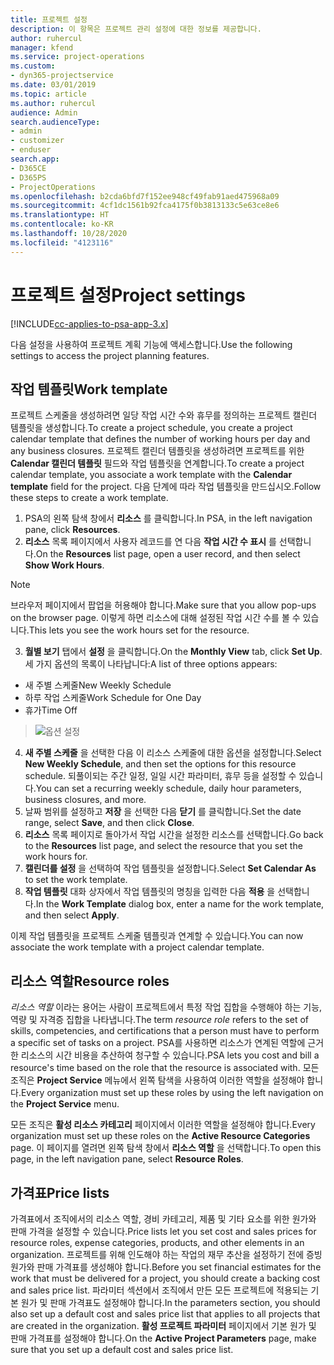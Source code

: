 ```yaml
---
title: 프로젝트 설정
description: 이 항목은 프로젝트 관리 설정에 대한 정보를 제공합니다.
author: ruhercul
manager: kfend
ms.service: project-operations
ms.custom:
- dyn365-projectservice
ms.date: 03/01/2019
ms.topic: article
ms.author: ruhercul
audience: Admin
search.audienceType:
- admin
- customizer
- enduser
search.app:
- D365CE
- D365PS
- ProjectOperations
ms.openlocfilehash: b2cda6bfd7f152ee948cf49fab91aed475968a09
ms.sourcegitcommit: 4cf1dc1561b92fca4175f0b3813133c5e63ce8e6
ms.translationtype: HT
ms.contentlocale: ko-KR
ms.lasthandoff: 10/28/2020
ms.locfileid: "4123116"
---
```

# <a name="project-settings"></a><span data-ttu-id="a5743-103">프로젝트 설정</span><span class="sxs-lookup"><span data-stu-id="a5743-103">Project settings</span></span>

[!INCLUDE[cc-applies-to-psa-app-3.x](../includes/cc-applies-to-psa-app-3x.md)]

<span data-ttu-id="a5743-104">다음 설정을 사용하여 프로젝트 계획 기능에 액세스합니다.</span><span class="sxs-lookup"><span data-stu-id="a5743-104">Use the following settings to access the project planning features.</span></span>

## <a name="work-template"></a><span data-ttu-id="a5743-105">작업 템플릿</span><span class="sxs-lookup"><span data-stu-id="a5743-105">Work template</span></span>

<span data-ttu-id="a5743-106">프로젝트 스케줄을 생성하려면 일당 작업 시간 수와 휴무를 정의하는 프로젝트 캘린더 템플릿을 생성합니다.</span><span class="sxs-lookup"><span data-stu-id="a5743-106">To create a project schedule, you create a project calendar template that defines the number of working hours per day and any business closures.</span></span> <span data-ttu-id="a5743-107">프로젝트 캘린더 템플릿을 생성하려면 프로젝트를 위한 **Calendar 캘린더 템플릿** 필드와 작업 템플릿을 연계합니다.</span><span class="sxs-lookup"><span data-stu-id="a5743-107">To create a project calendar template, you associate a work template with the **Calendar template** field for the project.</span></span> <span data-ttu-id="a5743-108">다음 단계에 따라 작업 템플릿을 만드십시오.</span><span class="sxs-lookup"><span data-stu-id="a5743-108">Follow these steps to create a work template.</span></span>

1. <span data-ttu-id="a5743-109">PSA의 왼쪽 탐색 창에서 **리소스** 를 클릭합니다.</span><span class="sxs-lookup"><span data-stu-id="a5743-109">In PSA, in the left navigation pane, click **Resources**.</span></span> 
2. <span data-ttu-id="a5743-110">**리소스** 목록 페이지에서 사용자 레코드를 연 다음 **작업 시간 수 표시** 를 선택합니다.</span><span class="sxs-lookup"><span data-stu-id="a5743-110">On the **Resources** list page, open a user record, and then select **Show Work Hours**.</span></span>

  > [!NOTE]
  > <span data-ttu-id="a5743-111">브라우저 페이지에서 팝업을 허용해야 합니다.</span><span class="sxs-lookup"><span data-stu-id="a5743-111">Make sure that you allow pop-ups on the browser page.</span></span> <span data-ttu-id="a5743-112">이렇게 하면 리소스에 대해 설정된 작업 시간 수를 볼 수 있습니다.</span><span class="sxs-lookup"><span data-stu-id="a5743-112">This lets you see the work hours set for the resource.</span></span>
  
3. <span data-ttu-id="a5743-113">**월별 보기** 탭에서 **설정** 을 클릭합니다.</span><span class="sxs-lookup"><span data-stu-id="a5743-113">On the **Monthly View** tab, click **Set Up**.</span></span> <span data-ttu-id="a5743-114">세 가지 옵션의 목록이 나타납니다:</span><span class="sxs-lookup"><span data-stu-id="a5743-114">A list of three options appears:</span></span> 

  - <span data-ttu-id="a5743-115">새 주별 스케줄</span><span class="sxs-lookup"><span data-stu-id="a5743-115">New Weekly Schedule</span></span>
  - <span data-ttu-id="a5743-116">하루 작업 스케줄</span><span class="sxs-lookup"><span data-stu-id="a5743-116">Work Schedule for One Day</span></span>
  - <span data-ttu-id="a5743-117">휴가</span><span class="sxs-lookup"><span data-stu-id="a5743-117">Time Off</span></span>

> ![옵션 설정](media/project-13.png)

4. <span data-ttu-id="a5743-119">**새 주별 스케줄** 을 선택한 다음 이 리소스 스케줄에 대한 옵션을 설정합니다.</span><span class="sxs-lookup"><span data-stu-id="a5743-119">Select **New Weekly Schedule**, and then set the options for this resource schedule.</span></span> <span data-ttu-id="a5743-120">되풀이되는 주간 일정, 일일 시간 파라미터, 휴무 등을 설정할 수 있습니다.</span><span class="sxs-lookup"><span data-stu-id="a5743-120">You can set a recurring weekly schedule, daily hour parameters, business closures, and more.</span></span>
5. <span data-ttu-id="a5743-121">날짜 범위를 설정하고 **저장** 을 선택한 다음 **닫기** 를 클릭합니다.</span><span class="sxs-lookup"><span data-stu-id="a5743-121">Set the date range, select **Save**, and then click **Close**.</span></span> 
6. <span data-ttu-id="a5743-122">**리소스** 목록 페이지로 돌아가서 작업 시간을 설정한 리소스를 선택합니다.</span><span class="sxs-lookup"><span data-stu-id="a5743-122">Go back to the **Resources** list page, and select the resource that you set the work hours for.</span></span> 
7. <span data-ttu-id="a5743-123">**캘린더를 설정** 을 선택하여 작업 템플릿을 설정합니다.</span><span class="sxs-lookup"><span data-stu-id="a5743-123">Select **Set Calendar As** to set the work template.</span></span> 
8. <span data-ttu-id="a5743-124">**작업 템플릿** 대화 상자에서 작업 템플릿의 명칭을 입력한 다음 **적용** 을 선택합니다.</span><span class="sxs-lookup"><span data-stu-id="a5743-124">In the **Work Template** dialog box, enter a name for the work template, and then select **Apply**.</span></span> 

<span data-ttu-id="a5743-125">이제 작업 템플릿을 프로젝트 스케줄 템플릿과 연계할 수 있습니다.</span><span class="sxs-lookup"><span data-stu-id="a5743-125">You can now associate the work template with a project calendar template.</span></span>

## <a name="resource-roles"></a><span data-ttu-id="a5743-126">리소스 역할</span><span class="sxs-lookup"><span data-stu-id="a5743-126">Resource roles</span></span>

<span data-ttu-id="a5743-127">*리소스 역할* 이라는 용어는 사람이 프로젝트에서 특정 작업 집합을 수행해야 하는 기능, 역량 및 자격증 집합을 나타냅니다.</span><span class="sxs-lookup"><span data-stu-id="a5743-127">The term *resource role* refers to the set of skills, competencies, and certifications that a person must have to perform a specific set of tasks on a project.</span></span> <span data-ttu-id="a5743-128">PSA를 사용하면 리소스가 연계된 역할에 근거한 리소스의 시간 비용을 추산하여 청구할 수 있습니다.</span><span class="sxs-lookup"><span data-stu-id="a5743-128">PSA lets you cost and bill a resource's time based on the role that the resource is associated with.</span></span> <span data-ttu-id="a5743-129">모든 조직은 **Project Service** 메뉴에서 왼쪽 탐색을 사용하여 이러한 역할을 설정해야 합니다.</span><span class="sxs-lookup"><span data-stu-id="a5743-129">Every organization must set up these roles by using the left navigation on the **Project Service** menu.</span></span>

<span data-ttu-id="a5743-130">모든 조직은 **활성 리소스 카테고리** 페이지에서 이러한 역할을 설정해야 합니다.</span><span class="sxs-lookup"><span data-stu-id="a5743-130">Every organization must set up these roles on the **Active Resource Categories** page.</span></span> <span data-ttu-id="a5743-131">이 페이지를 열려면 왼쪽 탐색 창에서 **리소스 역할** 을 선택합니다.</span><span class="sxs-lookup"><span data-stu-id="a5743-131">To open this page, in the left navigation pane, select **Resource Roles**.</span></span>

## <a name="price-lists"></a><span data-ttu-id="a5743-132">가격표</span><span class="sxs-lookup"><span data-stu-id="a5743-132">Price lists</span></span>

<span data-ttu-id="a5743-133">가격표에서 조직에서의 리소스 역할, 경비 카테고리, 제품 및 기타 요소를 위한 원가와 판매 가격을 설정할 수 있습니다.</span><span class="sxs-lookup"><span data-stu-id="a5743-133">Price lists let you set cost and sales prices for resource roles, expense categories, products, and other elements in an organization.</span></span> <span data-ttu-id="a5743-134">프로젝트를 위해 인도해야 하는 작업의 재무 추산을 설정하기 전에 증빙 원가와 판매 가격표를 생성해야 합니다.</span><span class="sxs-lookup"><span data-stu-id="a5743-134">Before you set financial estimates for the work that must be delivered for a project, you should create a backing cost and sales price list.</span></span> <span data-ttu-id="a5743-135">파라미터 섹션에서 조직에서 만든 모든 프로젝트에 적용되는 기본 원가 및 판매 가격표도 설정해야 합니다.</span><span class="sxs-lookup"><span data-stu-id="a5743-135">In the parameters section, you should also set up a default cost and sales price list that applies to all projects that are created in the organization.</span></span> <span data-ttu-id="a5743-136">**활성 프로젝트 파라미터** 페이지에서 기본 원가 및 판매 가격표를 설정해야 합니다.</span><span class="sxs-lookup"><span data-stu-id="a5743-136">On the **Active Project Parameters** page, make sure that you set up a default cost and sales price list.</span></span>
